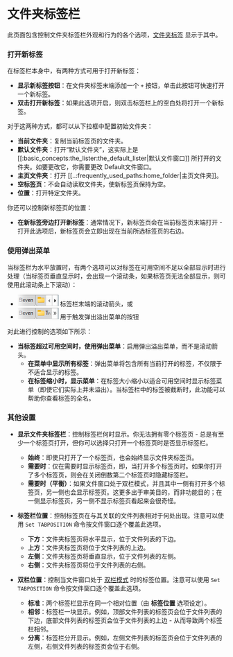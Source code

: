 # 文件夹标签栏

此页面包含控制文件夹标签栏外观和行为的各个选项，[文件夹标签](/Manual/basic_concepts/the_lister/tabs/README.zh.md) 显示于其中。

### 打开新标签

在标签栏本身中，有两种方式可用于打开新标签：

- **显示新标签按钮**：在文件夹标签末端添加一个 `+` 按钮，单击此按钮可快速打开一个新标签。
- **双击打开新标签**：如果此选项开启，则双击标签栏上的空白处将打开一个新标签。

对于这两种方式，都可以从下拉框中配置初始文件夹：

* **当前文件夹**：复制当前标签页的文件夹。
* **默认文件夹**：打开“默认文件夹”，这实际上是 [[:basic_concepts:the_lister:the_default_lister|默认文件窗口]] 所打开的文件夹。如要更改它，你需要更改 Default文件窗口。
* **主页文件夹**：打开 [[..:frequently_used_paths:home_folder|主页文件夹]]。
* **空标签页**：不会自动读取文件夹，使新标签页保持为空。
* **位置**：打开特定文件夹。

你还可以控制新标签页的位置：

- **在新标签旁边打开新标签**：通常情况下，新标签页会在当前标签页末端打开 - 打开此选项后，新标签页会立即出现在当前所选标签页的右边。



### 使用弹出菜单

当标签栏为水平放置时，有两个选项可以对标签在可用空间不足以全部显示时进行处理（当标签页垂直显示时，会出现一个滚动条，如果标签页无法全部显示，则可使用此滚动条上下滚动）：

- ![](/Manual/images/media/13/tab_scroll.png) 标签栏末端的滚动箭头，或
- ![](/Manual/images/media/13/tab_overflow.png) 用于触发弹出溢出菜单的按钮

对此进行控制的选项如下所示：

- **当标签超过可用空间时，使用弹出菜单**：启用弹出溢出菜单，而不是滚动箭头。
  - **在菜单中显示所有标签**：弹出菜单将包含所有当前打开的标签，不仅限于不适合显示的标签。
  - **在标签缩小时，显示菜单**：在标签大小缩小以适合可用空间时显示标签菜单（即使它们实际上并未溢出）。当标签栏中的标签被截断时，此功能可以帮助你查看标签的全名。



### 其他设置

- **显示文件夹标签栏**：控制标签栏何时显示。你无法拥有零个标签页 - 总是有至少一个标签页打开，但你可以选择只打开一个标签页时是否显示标签栏。
  - **始终**：即使只打开了一个标签页，也会始终显示文件夹标签页。
  - **需要时**：仅在需要时显示标签页，即，当打开多个标签页时。如果你打开了多个标签页，则会在关闭倒数第二个标签页时隐藏标签栏。
  - **需要时（平衡）**：如果文件窗口处于双栏模式，并且其中一侧有打开多个标签页，另一侧也会显示标签页。这更多出于审美目的，而非功能目的；在一侧显示标签页，另一侧不显示标签页看起来会很奇怪。

- **标签栏位置**：控制标签页在与其关联的文件列表相对于何处出现。注意可以使用 `Set TABPOSITION` 命令按文件窗口逐个覆盖此选项。
  - **下方**：文件夹标签页将水平显示，位于文件列表的下边。
  - **上方**：文件夹标签页将位于文件列表的上边。
  - **左侧**：文件夹标签页将垂直显示，位于文件列表的左侧。
  - **右侧**：文件夹标签页将位于文件列表的右侧。

- **双栏位置**：控制当文件窗口处于 [双栏模式](/Manual/basic_concepts/the_lister/dual_display/README.zh.md) 时的标签位置。注意可以使用 `Set TABPOSITION` 命令按文件窗口逐个覆盖此选项。
  - **标准**：两个标签栏显示在同一个相对位置（由 **标签位置** 选项设定）。
  - **相邻**：标签栏一块显示。例如，顶部文件列表的标签页会位于文件列表的下边，底部文件列表的标签页会位于文件列表的上边 - 从而导致两个标签栏相邻。
  - **分离**：标签栏分开显示。例如，左侧文件列表的标签页会位于文件列表的左侧，右侧文件列表的标签页会位于右侧。